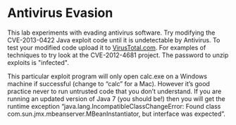 # Antivirus Evasion

This lab experiments with evading antivirus software. Try modifying the CVE-2013-0422 Java exploit code until it is undetectable by Antivirus. To test your modified code upload it to [VirusTotal.com](https://www.virustotal.com/). For examples of techniques to try look at the CVE-2012-4681 project. The password to unzip exploits is "infected".

This particular exploit program will only open calc.exe on a Windows machine if successful (change to “calc” for a Mac). However it’s good practice never to run untrusted code that you don’t understand. If you are running an updated version of Java 7 (you should be!) then you will get the runtime exception “java.lang.IncompatibleClassChangeError: Found class com.sun.jmx.mbeanserver.MBeanInstantiator, but interface was expected”.